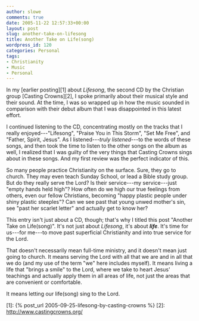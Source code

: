```yaml
---
author: slowe
comments: true
date: 2005-11-22 12:57:33+00:00
layout: post
slug: another-take-on-lifesong
title: Another Take on Life(song)
wordpress_id: 120
categories: Personal
tags:
- Christianity
- Music
- Personal
---
```


In my [earlier posting][1] about _Lifesong_, the second CD by the Christian group [Casting Crowns][2], I spoke primarily about their musical style and their sound. At the time, I was so wrapped up in how the music sounded in comparison with their debut album that I was disappointed in this latest effort.

I continued listening to the CD, concentrating mostly on the tracks that I really enjoyed---"Lifesong", "Praise You in This Storm", "Set Me Free", and "Father, Spirit, Jesus". As I listened---_truly listened_---to the words of these songs, and then took the time to listen to the other songs on the album as well, I realized that I was guilty of the very things that Casting Crowns sings about in these songs. And my first review was the perfect indicator of this.

So many people practice Christianity on the surface. Sure, they go to church. They may even teach Sunday School, or lead a Bible study group. But do they really serve the Lord? Is their service---my service---just "empty hands held high"? How often do we high our true feelings from others, even our fellow Christians, becoming "happy plastic people under shiny plastic steeples"? Can we see past that young unwed mother's sin, see "past her scarlet letter" and actually get to know her?

This entry isn't just about a CD, though; that's why I titled this post "Another Take on Life(song)". It's not just about _Lifesong_, it's about _**life**_. It's time for us---for me---to move past superficial Christianity and into true service for the Lord.

That doesn't necessarily mean full-time ministry, and it doesn't mean just going to church. It means serving the Lord with all that we are and in all that we do (and my use of the term "we" here includes myself). It means living a life that "brings a smile" to the Lord, where we take to heart Jesus' teachings and actually apply them in all areas of life, not just the areas that are convenient or comfortable.

It means letting our life(song) sing to the Lord.

[1]: {% post_url 2005-09-25-lifesong-by-casting-crowns %}
[2]: http://www.castingcrowns.org/
